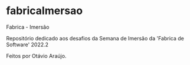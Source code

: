 # fabricaImersao
Fabrica - Imersão

Repositório dedicado aos desafios da Semana de Imersão da 'Fabrica de Software' 2022.2

Feitos por Otávio Araújo.
